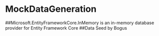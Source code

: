 # MockDataGeneration
##Microsoft.EntityFrameworkCore.InMemory is an in-memory database provider for Entity Framework Core
##Data Seed by Bogus
